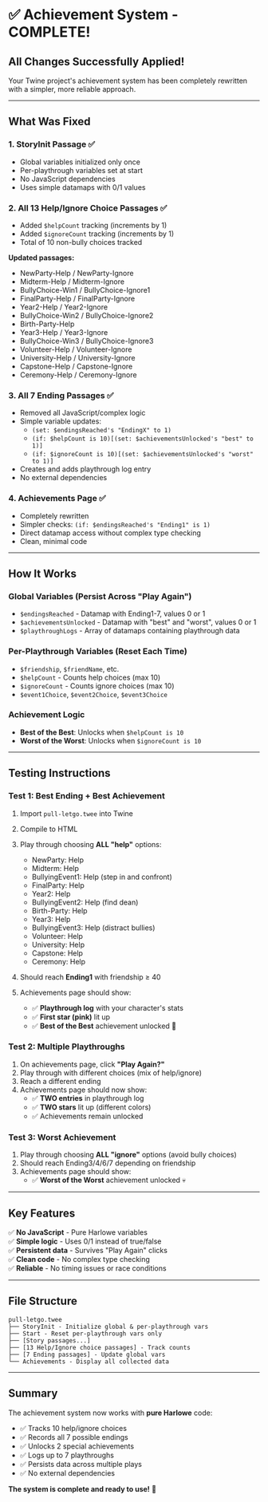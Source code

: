 # ✅ Achievement System - COMPLETE!

## All Changes Successfully Applied!

Your Twine project's achievement system has been completely rewritten with a simpler, more reliable approach.

---

## What Was Fixed

### 1. **StoryInit Passage** ✅
- Global variables initialized only once
- Per-playthrough variables set at start
- No JavaScript dependencies
- Uses simple datamaps with 0/1 values

### 2. **All 13 Help/Ignore Choice Passages** ✅
- Added `$helpCount` tracking (increments by 1)
- Added `$ignoreCount` tracking (increments by 1)
- Total of 10 non-bully choices tracked

**Updated passages:**
- NewParty-Help / NewParty-Ignore
- Midterm-Help / Midterm-Ignore
- BullyChoice-Win1 / BullyChoice-Ignore1
- FinalParty-Help / FinalParty-Ignore
- Year2-Help / Year2-Ignore
- BullyChoice-Win2 / BullyChoice-Ignore2
- Birth-Party-Help
- Year3-Help / Year3-Ignore
- BullyChoice-Win3 / BullyChoice-Ignore3
- Volunteer-Help / Volunteer-Ignore
- University-Help / University-Ignore
- Capstone-Help / Capstone-Ignore
- Ceremony-Help / Ceremony-Ignore

### 3. **All 7 Ending Passages** ✅
- Removed all JavaScript/complex logic
- Simple variable updates:
  - `(set: $endingsReached's "EndingX" to 1)`
  - `(if: $helpCount is 10)[(set: $achievementsUnlocked's "best" to 1)]`
  - `(if: $ignoreCount is 10)[(set: $achievementsUnlocked's "worst" to 1)]`
- Creates and adds playthrough log entry
- No external dependencies

### 4. **Achievements Page** ✅
- Completely rewritten
- Simpler checks: `(if: $endingsReached's "Ending1" is 1)`
- Direct datamap access without complex type checking
- Clean, minimal code

---

## How It Works

### Global Variables (Persist Across "Play Again")
- `$endingsReached` - Datamap with Ending1-7, values 0 or 1
- `$achievementsUnlocked` - Datamap with "best" and "worst", values 0 or 1  
- `$playthroughLogs` - Array of datamaps containing playthrough data

### Per-Playthrough Variables (Reset Each Time)
- `$friendship`, `$friendName`, etc.
- `$helpCount` - Counts help choices (max 10)
- `$ignoreCount` - Counts ignore choices (max 10)
- `$event1Choice`, `$event2Choice`, `$event3Choice`

### Achievement Logic
- **Best of the Best**: Unlocks when `$helpCount is 10`
- **Worst of the Worst**: Unlocks when `$ignoreCount is 10`

---

## Testing Instructions

### Test 1: Best Ending + Best Achievement
1. Import `pull-letgo.twee` into Twine
2. Compile to HTML
3. Play through choosing **ALL "help"** options:
   - NewParty: Help
   - Midterm: Help
   - BullyingEvent1: Help (step in and confront)
   - FinalParty: Help
   - Year2: Help
   - BullyingEvent2: Help (find dean)
   - Birth-Party: Help
   - Year3: Help
   - BullyingEvent3: Help (distract bullies)
   - Volunteer: Help
   - University: Help
   - Capstone: Help
   - Ceremony: Help

4. Should reach **Ending1** with friendship ≥ 40
5. Achievements page should show:
   - ✅ **Playthrough log** with your character's stats
   - ✅ **First star (pink)** lit up
   - ✅ **Best of the Best** achievement unlocked 🌹

### Test 2: Multiple Playthroughs
1. On achievements page, click **"Play Again?"**
2. Play through with different choices (mix of help/ignore)
3. Reach a different ending
4. Achievements page should now show:
   - ✅ **TWO entries** in playthrough log
   - ✅ **TWO stars** lit up (different colors)
   - ✅ Achievements remain unlocked

### Test 3: Worst Achievement
1. Play through choosing **ALL "ignore"** options (avoid bully choices)
2. Should reach Ending3/4/6/7 depending on friendship
3. Achievements page should show:
   - ✅ **Worst of the Worst** achievement unlocked 💀

---

## Key Features

✅ **No JavaScript** - Pure Harlowe variables  
✅ **Simple logic** - Uses 0/1 instead of true/false  
✅ **Persistent data** - Survives "Play Again" clicks  
✅ **Clean code** - No complex type checking  
✅ **Reliable** - No timing issues or race conditions  

---

## File Structure

```
pull-letgo.twee
├── StoryInit - Initialize global & per-playthrough vars
├── Start - Reset per-playthrough vars only
├── [Story passages...]
├── [13 Help/Ignore choice passages] - Track counts
├── [7 Ending passages] - Update global vars
└── Achievements - Display all collected data
```

---

## Summary

The achievement system now works with **pure Harlowe** code:
- ✅ Tracks 10 help/ignore choices
- ✅ Records all 7 possible endings
- ✅ Unlocks 2 special achievements
- ✅ Logs up to 7 playthroughs
- ✅ Persists data across multiple plays
- ✅ No external dependencies

**The system is complete and ready to use!** 🎉
